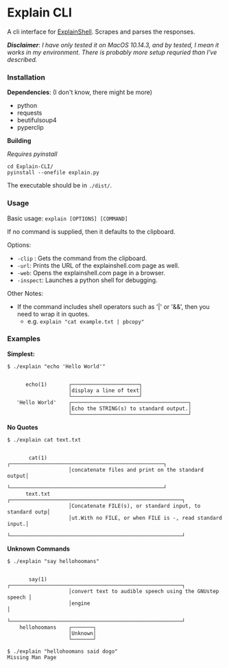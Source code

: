 # Explain CLI

A cli interface for [ExplainShell](<https://explainshell.com/>). Scrapes and parses the responses.

***Disclaimer***: *I have only tested it on MacOS 10.14.3, and by tested, I mean it works in my environment. There is probably more setup requried than I've described.*

### Installation

**Dependencies**: (I don't know, there might be more)

- python
- requests
- beutifulsoup4
- pyperclip



**Building**

*Requires pyinstall*

```
cd Explain-CLI/
pyinstall --onefile explain.py
```

The executable should be in `./dist/`.

### Usage

Basic usage: `explain [OPTIONS] [COMMAND]`

If no command is supplied, then it defaults to the clipboard.

Options:

- `-clip` : Gets the command from the clipboard.
- `-url`: Prints the URL of the explainshell.com page as well.
- `-web`: Opens the explainshell.com page in a browser.
- `-inspect`: Launches a python shell for debugging.

Other Notes:

- If the command includes shell operators such as '|' or '&&', then you need to wrap it in quotes.
  - e.g. `explain "cat example.txt | pbcopy"`

### Examples

**Simplest:**

```
$ ./explain "echo 'Hello World'"


      echo(1)       ┌──────────────────────┐
                    │display a line of text│
                    └──────────────────────┘
   'Hello World'    ┌──────────────────────────────────────┐
                    │Echo the STRING(s) to standard output.│
                    └──────────────────────────────────────┘
```

**No Quotes**

```
$ ./explain cat text.txt


       cat(1)       ┌──────────────────────────────────────────────────┐
                    │concatenate files and print on the standard output│
                    └──────────────────────────────────────────────────┘
      text.txt      ┌────────────────────────────────────────────────────────┐
                    │Concatenate FILE(s), or standard input, to standard outp│
                    │ut.With no FILE, or when FILE is -, read standard input.│
                    └────────────────────────────────────────────────────────┘
```



**Unknown Commands**

```
$ ./explain "say hellohoomans"


       say(1)       ┌────────────────────────────────────────────────────────┐
                    │convert text to audible speech using the GNUstep speech │
                    │engine                                                  │
                    └────────────────────────────────────────────────────────┘
    hellohoomans    ┌───────┐
                    │Unknown│
                    └───────┘
```



```
$ ./explain "hellohoomans said dogo"
Missing Man Page
```

